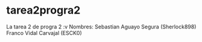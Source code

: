 # tarea2progra2
La tarea 2 de progra 2 :v
Nombres:
Sebastian Aguayo Segura (Sherlock898)
Franco Vidal Carvajal (ESCK0)